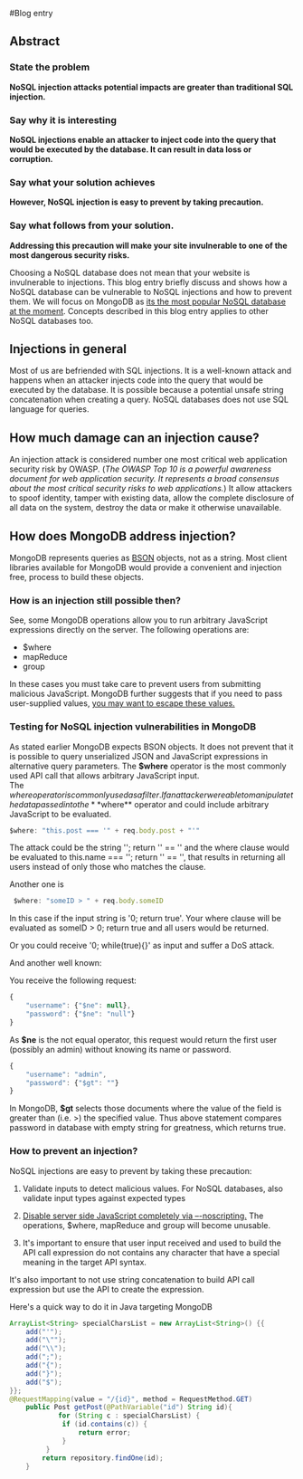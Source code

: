 #Blog entry
## Abstract

### State the problem
**NoSQL injection attacks potential impacts are greater than traditional SQL injection.**

### Say why it is interesting
**NoSQL injections enable an attacker to inject code into the query that would be executed by the database. It can result in data loss or
corruption.**

### Say what your solution achieves
**However, NoSQL injection is easy to prevent by taking precaution.**

### Say what follows from your solution.
**Addressing this precaution will make your site invulnerable to one of the most dangerous security risks.**  

Choosing a NoSQL database does not mean that your website is invulnerable to injections.
This blog entry briefly discuss and shows how a NoSQL database can be vulnerable to NoSQL injections and how to prevent them. We will focus on MongoDB as [its the most popular NoSQL database at the moment](https://db-engines.com/en/ranking). Concepts described in this blog entry applies to other NoSQL databases too.

## Injections in general

Most of us are befriended with SQL injections. It is a well-known attack and happens when an attacker injects code into the query that would be executed by the database.
It is possible because a potential unsafe string concatenation when creating a query. NoSQL databases does not use SQL language for queries.

## How much damage can an injection cause?
An injection attack is considered number one most critical web application security risk by OWASP.
(*The OWASP Top 10 is a powerful awareness document for web application security. It represents a broad consensus about the most critical security risks to web applications.*)
It allow attackers to spoof identity, tamper with existing data, allow the complete disclosure of all data on the system, destroy the data or make it otherwise unavailable.


## How does MongoDB address injection?

MongoDB represents queries as [BSON](https://docs.mongodb.com/manual/reference/glossary/#term-bson) objects, not as a string.
Most client libraries available for MongoDB would provide a convenient and injection free, process to build these objects.

### How is an injection still possible then?

See, some MongoDB operations allow you to run arbitrary JavaScript expressions directly on the server. The following operations are:

* $where
* mapReduce
* group

In these cases you must take care to prevent users from submitting malicious JavaScript.
MongoDB further suggests that if you need to pass user-supplied values, [you may want to escape these values.](https://docs.mongodb.com/manual/faq/fundamentals/#how-does-mongodb-address-sql-or-query-injection)

### Testing for NoSQL injection vulnerabilities in MongoDB

As stated earlier MongoDB expects BSON objects. It does not prevent that it is possible to query unserialized JSON and JavaScript expressions in alternative query parameters.
The **$where** operator is the most commonly used API call that allows arbitrary JavaScript input.  
The $where operator is commonly used as a filter.
If an attacker were able to manipulate the data passed into the **$where** operator and could include arbitrary JavaScript to be evaluated.

```javascript
$where: "this.post === '" + req.body.post + "'"
```
The attack could be the string '\'; return \'\' == \'' and the where clause would be evaluated to this.name === ''; return '' == '', that results in returning all users instead of only those who matches the clause.

Another one is
```javascript
 $where: "someID > " + req.body.someID
```
In this case if the input string is '0; return true'. Your where clause will be evaluated as someID > 0; return true and all users would be returned.

Or you could receive '0; while(true){}' as input and suffer a DoS attack.

And another well known:

You receive the following request:

```javascript
{
    "username": {"$ne": null},
    "password": {"$ne": "null"}
}
```
As **$ne** is the not equal operator, this request would return the first user (possibly an admin) without knowing its name or password.

```javascript
{
    "username": "admin",
    "password": {"$gt": ""}
}
```
In MongoDB, **$gt** selects those documents where the value of the field is greater than (i.e. >) the specified value. Thus above statement compares password in database with empty string for greatness, which returns true.

### How to prevent an injection?

NoSQL injections are easy to prevent by taking these precaution:

1. Validate inputs to detect malicious values. For NoSQL databases, also validate input types against expected types

2. [Disable server side JavaScript completely via –-noscripting.](https://docs.mongodb.com/manual/faq/fundamentals/#how-does-mongodb-address-sql-or-query-injection) The operations, $where, mapReduce and group will become unusable.

1. It's important to ensure that user input received and used to build the API call expression do not contains any character that have a special meaning in the target API syntax.

It's also important to not use string concatenation to build API call expression but use the API to create the expression.

Here's a quick way to do it in Java targeting MongoDB

```java
ArrayList<String> specialCharsList = new ArrayList<String>() {{
    add("'");
    add("\"");
    add("\\");
    add(";");
    add("{");
    add("}");
    add("$");
}};
@RequestMapping(value = "/{id}", method = RequestMethod.GET)
    public Post getPost(@PathVariable("id") String id){
		    for (String c : specialCharsList) {
             if (id.contains(c)) {
                 return error;
             }
         }
        return repository.findOne(id);
    }

```


